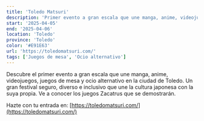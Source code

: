 ```yaml
---
title: 'Toledo Matsuri'
description: 'Primer evento a gran escala que une manga, anime, videojuegos, juegos de mesa y ocio alternativo en Toledo.'
start: '2025-04-05'
end: '2025-04-06'
location: 'Toledo'
province: 'Toledo'
color: '#E91E63'
url: 'https://toledomatsuri.com/'
tags: ['Juegos de mesa', 'Ocio alternativo']
---
```


Descubre el primer evento a gran escala que une manga, anime, videojuegos, juegos de mesa y ocio alternativo en la ciudad de Toledo. Un gran festival seguro, diverso e inclusivo que une la cultura japonesa con la suya propia. Ve a conocer los juegos Zacatrus que se demostrarán.

Hazte con tu entrada en: [https://toledomatsuri.com/](https://toledomatsuri.com/)